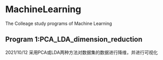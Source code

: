 # MachineLearning
The Colleage study programs of Machine Learning

## Program 1:PCA_LDA_dimension_reduction
2021/10/12
采用PCA或LDA两种方法对数据集的数据进行降维，并进行可视化
